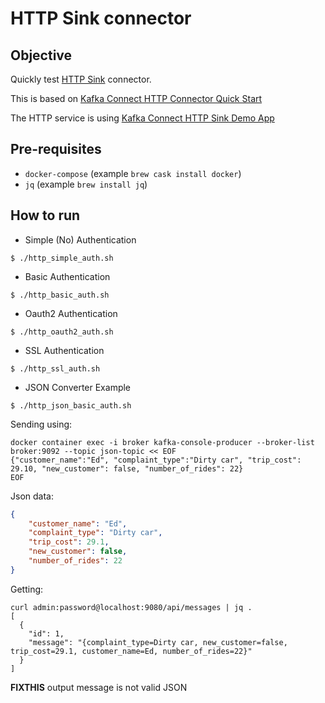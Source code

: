 # HTTP Sink connector

## Objective

Quickly test [HTTP Sink](https://docs.confluent.io/current/connect/kafka-connect-http/index.html#kconnect-long-http-sink-connector) connector.

This is based on [Kafka Connect HTTP Connector Quick Start](https://docs.confluent.io/current/connect/kafka-connect-http/index.html#kconnect-long-http-connector-quick-start)

The HTTP service is using [Kafka Connect HTTP Sink Demo App](https://github.com/confluentinc/kafka-connect-http-demo)

## Pre-requisites

* `docker-compose` (example `brew cask install docker`)
* `jq` (example `brew install jq`)

## How to run


* Simple (No) Authentication

```
$ ./http_simple_auth.sh
```

* Basic Authentication

```
$ ./http_basic_auth.sh
```

* Oauth2 Authentication

```
$ ./http_oauth2_auth.sh
```

* SSL Authentication

```
$ ./http_ssl_auth.sh
```

* JSON Converter Example

```
$ ./http_json_basic_auth.sh
```

Sending using:

```
docker container exec -i broker kafka-console-producer --broker-list broker:9092 --topic json-topic << EOF
{"customer_name":"Ed", "complaint_type":"Dirty car", "trip_cost": 29.10, "new_customer": false, "number_of_rides": 22}
EOF
```

Json data:

```json
{
    "customer_name": "Ed",
    "complaint_type": "Dirty car",
    "trip_cost": 29.1,
    "new_customer": false,
    "number_of_rides": 22
}
```

Getting:

```
curl admin:password@localhost:9080/api/messages | jq .
[
  {
    "id": 1,
    "message": "{complaint_type=Dirty car, new_customer=false, trip_cost=29.1, customer_name=Ed, number_of_rides=22}"
  }
]
```

**FIXTHIS** output message is not valid JSON

